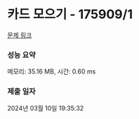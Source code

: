 # 카드 모으기 - 175909/1 

[문제 링크](https://level.goorm.io/exam/175909/%EC%B9%B4%EB%93%9C-%EB%AA%A8%EC%9C%BC%EA%B8%B0/quiz/1) 

### 성능 요약

메모리: 35.16 MB, 시간: 0.60 ms

### 제출 일자

2024년 03월 10일 19:35:32

